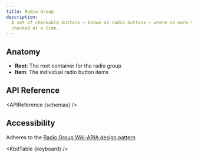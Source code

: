 ```yaml
---
title: Radio Group
description:
  A set of checkable buttons — known as radio buttons — where no more than one of the buttons can be
  checked at a time.
---
```


<script>
    import { APIReference, KbdTable } from '$lib/docs/components'
    export let schemas
    export let keyboard
</script>

## Anatomy

- **Root**: The root container for the radio group
- **Item**: The individual radio button items

## API Reference

<APIReference {schemas} />

## Accessibility

Adheres to the
[Radio Group WAI-ARIA design pattern](https://www.w3.org/WAI/ARIA/apg/patterns/radio/)

<KbdTable {keyboard} />
